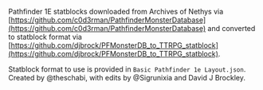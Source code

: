 Pathfinder 1E statblocks downloaded from Archives of Nethys via [https://github.com/c0d3rman/PathfinderMonsterDatabase](https://github.com/c0d3rman/PathfinderMonsterDatabase)
and converted to statblock format via [https://github.com/djbrock/PFMonsterDB_to_TTRPG_statblock](https://github.com/djbrock/PFMonsterDB_to_TTRPG_statblock).

Statblock format to use is provided in `Basic Pathfinder 1e Layout.json`. Created by @theschabi, with edits by @Sigrunixia and David J Brockley.
